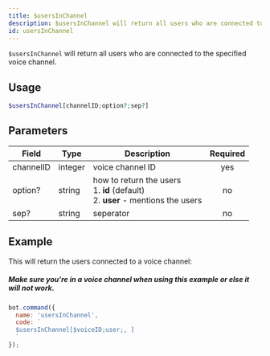 ```yaml
---
title: $usersInChannel 
description: $usersInChannel will return all users who are connected to the specified voice channel.
id: usersInChannel
---
```


`$usersInChannel` will return all users who are connected to the specified voice channel.

## Usage

```php
$usersInChannel[channelID;option?;sep?]
```

## Parameters 


| Field     | Type    | Description                                                                                | Required |
| --------- | ------- | ------------------------------------------------------------------------------------------ |:--------:|
| channelID | integer | voice channel ID                                                                           |    yes   |
| option?   | string  | how to return the users <br /> 1. **id** (default) <br /> 2. **user** - mentions the users |    no    |
| sep?      | string  | seperator                                                                                  |    no    |


## Example

This will return the users connected to a voice channel:

##### Make sure you're in a voice channel when using this example or else it will not work.


```javascript
bot.command({
  name: 'usersInChannel',
  code: `
  $usersInChannel[$voiceID;user;, ]
  `
});
```
